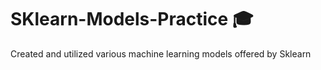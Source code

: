 # SKlearn-Models-Practice 🎓
Created and utilized various machine learning models offered by Sklearn
